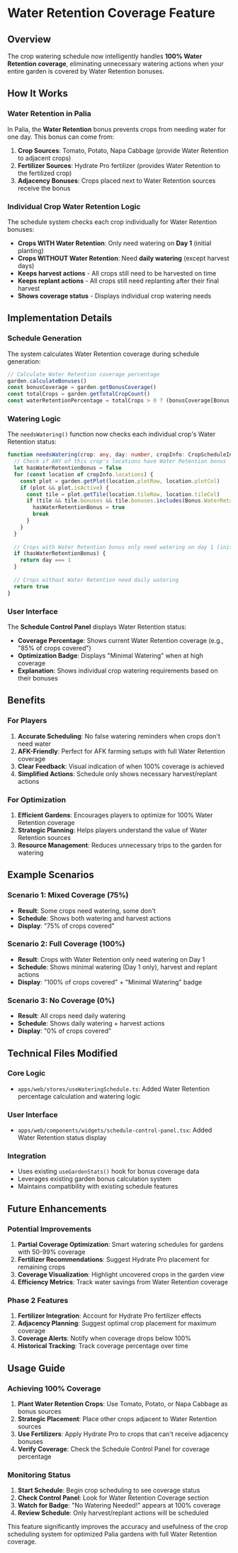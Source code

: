 # Water Retention Coverage Feature

## Overview

The crop watering schedule now intelligently handles **100% Water Retention coverage**, eliminating unnecessary watering actions when your entire garden is covered by Water Retention bonuses.

## How It Works

### Water Retention in Palia

In Palia, the **Water Retention** bonus prevents crops from needing water for one day. This bonus can come from:

1. **Crop Sources**: Tomato, Potato, Napa Cabbage (provide Water Retention to adjacent crops)
2. **Fertilizer Sources**: Hydrate Pro fertilizer (provides Water Retention to the fertilized crop)
3. **Adjacency Bonuses**: Crops placed next to Water Retention sources receive the bonus

### Individual Crop Water Retention Logic

The schedule system checks each crop individually for Water Retention bonuses:

- **Crops WITH Water Retention**: Only need watering on **Day 1** (initial planting)
- **Crops WITHOUT Water Retention**: Need **daily watering** (except harvest days)
- **Keeps harvest actions** - All crops still need to be harvested on time
- **Keeps replant actions** - All crops still need replanting after their final harvest
- **Shows coverage status** - Displays individual crop watering needs

## Implementation Details

### Schedule Generation

The system calculates Water Retention coverage during schedule generation:

```typescript
// Calculate Water Retention coverage percentage
garden.calculateBonuses()
const bonusCoverage = garden.getBonusCoverage()
const totalCrops = garden.getTotalCropCount()
const waterRetentionPercentage = totalCrops > 0 ? (bonusCoverage[Bonus.WaterRetain] / totalCrops) * 100 : 0
```

### Watering Logic

The `needsWatering()` function now checks each individual crop's Water Retention status:

```typescript
function needsWatering(crop: any, day: number, cropInfo: CropScheduleInfo, waterRetentionPercentage: number = 0): boolean {
  // Check if ANY of this crop's locations have Water Retention bonus
  let hasWaterRetentionBonus = false
  for (const location of cropInfo.locations) {
    const plot = garden.getPlot(location.plotRow, location.plotCol)
    if (plot && plot.isActive) {
      const tile = plot.getTile(location.tileRow, location.tileCol)
      if (tile && tile.bonuses && tile.bonuses.includes(Bonus.WaterRetain)) {
        hasWaterRetentionBonus = true
        break
      }
    }
  }
  
  // Crops with Water Retention bonus only need watering on day 1 (initial planting)
  if (hasWaterRetentionBonus) {
    return day === 1
  }
  
  // Crops without Water Retention need daily watering
  return true
}
```

### User Interface

The **Schedule Control Panel** displays Water Retention status:

- **Coverage Percentage**: Shows current Water Retention coverage (e.g., "85% of crops covered")
- **Optimization Badge**: Displays "Minimal Watering" when at high coverage
- **Explanation**: Shows individual crop watering requirements based on their bonuses

## Benefits

### For Players

1. **Accurate Scheduling**: No false watering reminders when crops don't need water
2. **AFK-Friendly**: Perfect for AFK farming setups with full Water Retention coverage
3. **Clear Feedback**: Visual indication of when 100% coverage is achieved
4. **Simplified Actions**: Schedule only shows necessary harvest/replant actions

### For Optimization

1. **Efficient Gardens**: Encourages players to optimize for 100% Water Retention coverage
2. **Strategic Planning**: Helps players understand the value of Water Retention sources
3. **Resource Management**: Reduces unnecessary trips to the garden for watering

## Example Scenarios

### Scenario 1: Mixed Coverage (75%)
- **Result**: Some crops need watering, some don't
- **Schedule**: Shows both watering and harvest actions
- **Display**: "75% of crops covered"

### Scenario 2: Full Coverage (100%)
- **Result**: Crops with Water Retention only need watering on Day 1
- **Schedule**: Shows minimal watering (Day 1 only), harvest and replant actions
- **Display**: "100% of crops covered" + "Minimal Watering" badge

### Scenario 3: No Coverage (0%)
- **Result**: All crops need daily watering
- **Schedule**: Shows daily watering + harvest actions
- **Display**: "0% of crops covered"

## Technical Files Modified

### Core Logic
- `apps/web/stores/useWateringSchedule.ts`: Added Water Retention percentage calculation and watering logic

### User Interface
- `apps/web/components/widgets/schedule-control-panel.tsx`: Added Water Retention status display

### Integration
- Uses existing `useGardenStats()` hook for bonus coverage data
- Leverages existing garden bonus calculation system
- Maintains compatibility with existing schedule features

## Future Enhancements

### Potential Improvements

1. **Partial Coverage Optimization**: Smart watering schedules for gardens with 50-99% coverage
2. **Fertilizer Recommendations**: Suggest Hydrate Pro placement for remaining crops
3. **Coverage Visualization**: Highlight uncovered crops in the garden view
4. **Efficiency Metrics**: Track water savings from Water Retention coverage

### Phase 2 Features

1. **Fertilizer Integration**: Account for Hydrate Pro fertilizer effects
2. **Adjacency Planning**: Suggest optimal crop placement for maximum coverage
3. **Coverage Alerts**: Notify when coverage drops below 100%
4. **Historical Tracking**: Track coverage percentage over time

## Usage Guide

### Achieving 100% Coverage

1. **Plant Water Retention Crops**: Use Tomato, Potato, or Napa Cabbage as bonus sources
2. **Strategic Placement**: Place other crops adjacent to Water Retention sources
3. **Use Fertilizers**: Apply Hydrate Pro to crops that can't receive adjacency bonuses
4. **Verify Coverage**: Check the Schedule Control Panel for coverage percentage

### Monitoring Status

1. **Start Schedule**: Begin crop scheduling to see coverage status
2. **Check Control Panel**: Look for Water Retention Coverage section
3. **Watch for Badge**: "No Watering Needed!" appears at 100% coverage
4. **Review Schedule**: Only harvest/replant actions will be scheduled

This feature significantly improves the accuracy and usefulness of the crop scheduling system for optimized Palia gardens with full Water Retention coverage. 